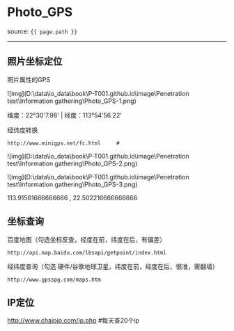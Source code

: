 # Photo_GPS

source: `{{ page.path }}`

---

## 照片坐标定位

照片属性的GPS

![img](D:\data\io_data\book\P-T001.github.io\image\Penetration test\Information gathering\Photo_GPS-1.png)

维度：22°30'7.98'      |     经度：113°54'56.22'

经纬度转换

```
http://www.minigps.net/fc.html     # 
```

![img](D:\data\io_data\book\P-T001.github.io\image\Penetration test\Information gathering\Photo_GPS-2.png)

![img](D:\data\io_data\book\P-T001.github.io\image\Penetration test\Information gathering\Photo_GPS-3.png)

113.91561666666666  ,  22.502216666666666

## 坐标查询

百度地图（勾选坐标反查，经度在前，纬度在后，有偏差）

```
http://api.map.baidu.com/lbsapi/getpoint/index.html
```



经纬度查询（勾选 硬件/谷歌地球卫星，纬度在前，经度在后，很准，需翻墙）

```
http://www.gpsspg.com/maps.htm
```



## IP定位

http://www.chaipip.com/ip.php #每天查20个ip



